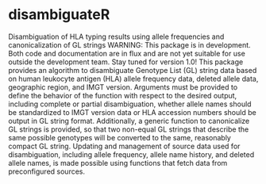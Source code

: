 # disambiguateR
Disambiguation of HLA typing results using allele frequencies and canonicalization of GL strings
WARNING: This package is in development. Both code and documentation are in flux and are not
yet suitable for use outside the development team. Stay tuned for version 1.0!
    This package provides an algorithm to disambiguate Genotype List
    (GL) string data based on human leukocyte antigen (HLA) allele frequency data,
    deleted allele data, geographic region, and IMGT version. Arguments must
    be provided to define the behavior of the function with respect to the desired
    output, including complete or partial disambiguation, whether allele names
    should be standardized to IMGT version data or HLA accession numbers should be
    output in GL string format. Additionally, a generic function to canonicalize
    GL strings is provided, so that two non-equal GL strings that describe the same 
    possible genotypes will be converted to the same, reasonably compact GL string.
    Updating and management of source data used for disambiguation, including allele
    frequency, allele name history, and deleted allele names, is made possible using
    functions that fetch data from preconfigured sources.
